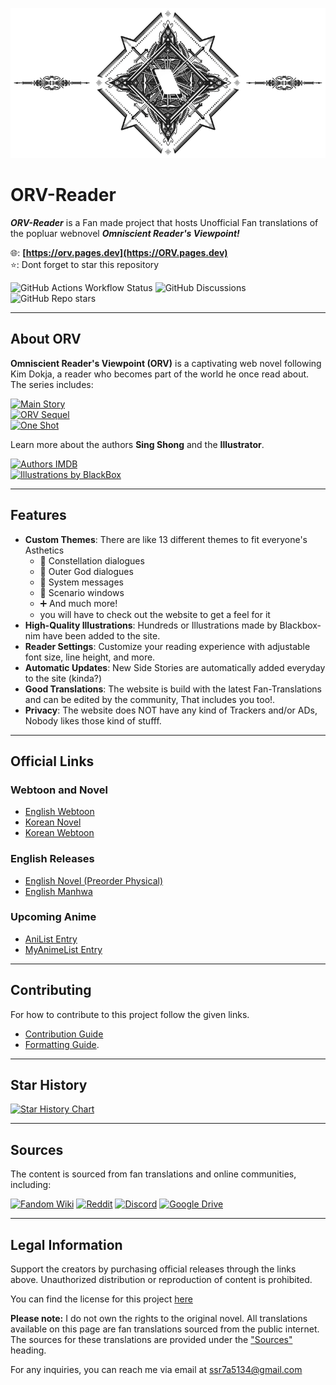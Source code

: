 ![title image](./website/assets/od-stigma.webp)

# ORV-Reader

 ***ORV-Reader*** is a Fan made project that hosts Unofficial Fan translations of the popluar webnovel ***Omniscient Reader's Viewpoint!***

🌐: __[https://orv.pages.dev](https://ORV.pages.dev)__ \
⭐: Dont forget to star this repository 

![GitHub Actions Workflow Status](https://img.shields.io/github/actions/workflow/status/Bittu5134/ORV-Reader/deploy-website.yml?branch=main&style=flat-square)
![GitHub Discussions](https://img.shields.io/github/discussions/Bittu5134/ORV-Reader?style=flat-square)
![GitHub Repo stars](https://img.shields.io/github/stars/Bittu5134/ORV-Reader?style=flat-square)

---

## About ORV

**Omniscient Reader's Viewpoint (ORV)** is a captivating web novel following Kim Dokja, a reader who becomes part of the world he once read about. The series includes:

[![Main Story](https://img.shields.io/badge/dynamic/json?url=https%3A%2F%2Fraw.githubusercontent.com%2FBittu5134%2FORV-Reader%2Frefs%2Fheads%2Fmain%2Fwebsite%2Fmeta%2Forv_meta.json&query=%24.chapters&suffix=%20Chapters&style=flat-square&label=Main%20Story)](https://orv.pages.dev/stories/orv) \
[![ORV Sequel](https://img.shields.io/badge/dynamic/json?url=https%3A%2F%2Fraw.githubusercontent.com%2FBittu5134%2FORV-Reader%2Frefs%2Fheads%2Fmain%2Fwebsite%2Fmeta%2Fcont_meta.json&query=%24.chapters&suffix=%20Chapters&style=flat-square&label=ORV%20Sequel)](https://orv.pages.dev/stories/cont) \
[![One Shot](https://img.shields.io/badge/dynamic/json?url=https%3A%2F%2Fraw.githubusercontent.com%2FBittu5134%2FORV-Reader%2Frefs%2Fheads%2Fmain%2Fwebsite%2Fmeta%2Fside_meta.json&query=%24.chapters&suffix=%20Chapters&style=flat-square&label=ORV%20One%20Shots)](https://orv.pages.dev/stories/side)

Learn more about the authors **Sing Shong** and the **Illustrator**.

[![Authors IMDB](https://img.shields.io/badge/Authors%20Sing%20Shong-gold?style=for-the-badge&logo=imdb&logoColor=000)](https://www.imdb.com/name/nm15543141/bio) \
[![Illustrations by BlackBox](https://img.shields.io/badge/Illustrations%20by%20Blackbox-%23000000.svg?style=for-the-badge&logo=X&logoColor=white)](https://x.com/1l9l2aa8ucl0igj?lang=en) 

---

## Features

* **Custom Themes**: There are like 13 different themes to fit everyone's Asthetics
   * 🌟 Constellation dialogues
   * 👾 Outer God dialogues
   * 💬 System messages
   * 📝 Scenario windows
   * ➕ And much more!
   * you will have to check out the website to get a feel for it
* **High-Quality Illustrations**: Hundreds or Illustrations made by Blackbox-nim have been added to the site.
* **Reader Settings**: Customize your reading experience with adjustable font size, line height, and more.
* **Automatic Updates**: New Side Stories are automatically added everyday to the site (kinda?)
* **Good Translations**: The website is build with the latest Fan-Translations and can be edited by the community, That includes you too!.
* **Privacy**: The website does NOT have any kind of Trackers and/or ADs, Nobody likes those kind of stufff.

---

## Official Links

### Webtoon and Novel
- [English Webtoon](https://www.webtoons.com/en/action/omniscient-reader/list?title_no=2154)
- [Korean Novel](https://novel.munpia.com/104753)
- [Korean Webtoon](https://comic.naver.com/webtoon/list?titleId=747269)

### English Releases
- [English Novel (Preorder Physical)](https://yenpress.com/series/omniscient-reader-s-viewpoint-novel)
- [English Manhwa](https://yenpress.com/series/omniscient-reader-s-viewpoint)

### Upcoming Anime
- [AniList Entry](https://anilist.co/manga/119257/Jeonjijeok-Dokja-Sijeom)
- [MyAnimeList Entry](https://myanimelist.net/manga/132214/Omniscient_Readers_Viewpoint)

---

## Contributing 

For how to contribute to this project follow the given links.
- [Contribution Guide](./CONTRIBUTING.md)
- [Formatting Guide](./formatting.md).

---

## Star History

<a href="https://www.star-history.com/#Bittu5134/ORV-Reader&Date">
 <picture>
   <source media="(prefers-color-scheme: dark)" srcset="https://api.star-history.com/svg?repos=Bittu5134/ORV-Reader&type=Date&theme=dark" />
   <source media="(prefers-color-scheme: light)" srcset="https://api.star-history.com/svg?repos=Bittu5134/ORV-Reader&type=Date" />
   <img alt="Star History Chart" src="https://api.star-history.com/svg?repos=Bittu5134/ORV-Reader&type=Date" />
 </picture>
</a>

---

## Sources

The content is sourced from fan translations and online communities, including:

[![Fandom Wiki](https://img.shields.io/badge/WIKI-%23032133?style=for-the-badge&logo=fandom&logoColor=fff)](https://omniscient-readers-viewpoint.fandom.com/wiki/Omniscient_Reader%E2%80%99s_Viewpoint_Wiki)
[![Reddit](https://img.shields.io/badge/Reddit-FF4500?style=for-the-badge&logo=reddit&logoColor=white)](https://www.reddit.com/r/OmniscientReader)
[![Discord](https://img.shields.io/badge/Discord-%235865F2.svg?style=for-the-badge&logo=discord&logoColor=white)](https://discord.com/invite/orv)
[![Google Drive](https://img.shields.io/badge/Google%20Drive-4285F4?style=for-the-badge&logo=googledrive&logoColor=white)](https://www.reddit.com/r/OmniscientReader/comments/17el055/linktree_to_orv_epub_with_illustrations_side)

---

## Legal Information 

Support the creators by purchasing official releases through the links above. Unauthorized distribution or reproduction of content is prohibited.

You can find the license for this project [here](./LICENSE.md)

**Please note:** I do not own the rights to the original novel. All translations available on this page are fan translations sourced from the public internet. The sources for these translations are provided under the ["Sources"](#sources) heading.

For any inquiries, you can reach me via email at <a href="mailto: ssr7a5134@gmail.com">ssr7a5134@gmail.com</a>
